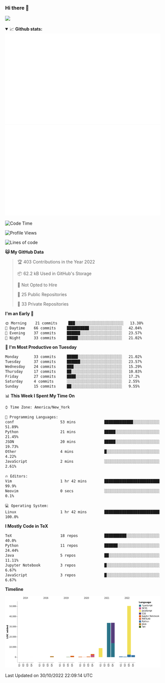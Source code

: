### Hi there 👋
 <!--<a href=""><img src="https://img.shields.io/badge/gmail-%23D14836.svg?&style=for-the-badge&logo=gmail&logoColor=white"/></a>-->
 <a href="https://twitter.com/shahanM"><img src="https://img.shields.io/badge/twitter-%231DA1F2.svg?&style=for-the-badge&logo=twitter&logoColor=white"/></a>
 <!--<a href=""><img src="https://img.shields.io/badge/linkedin-%230077B5.svg?&style=for-the-badge&logo=linkedin&logoColor=white"/></a>-->
<details open>
  <summary>📈 <b>Github stats:</b></summary>
  <img src="https://raw.githubusercontent.com/ShahanM/stats-github/master/generated/overview.svg#gh-dark-mode-only" />
  <!--![](https://raw.githubusercontent.com/username/github-stats/master/generated/overview.svg#gh-light-mode-only)-->
  <img src="https://raw.githubusercontent.com/ShahanM/stats-github/master/generated/languages.svg#gh-dark-mode-only" />
  <!--![](https://raw.githubusercontent.com/username/github-stats/master/generated/languages.svg#gh-light-mode-only)-->
  <!--<img src="https://raw.githubusercontent.com/ShahanM/github-stats/master/generated/overview.svg"/>-->
  <!--<img src="https://raw.githubusercontent.com/ShahanM/github-stats/master/generated/languages.svg"/>-->
</details>


<!--
**ShahanM/ShahanM** is a ✨ _special_ ✨ repository because its `README.md` (this file) appears on your GitHub profile.

Here are some ideas to get you started:

- 🔭 I’m currently working on ...
- 🌱 I’m currently learning ...
- 👯 I’m looking to collaborate on ...
- 🤔 I’m looking for help with ...
- 💬 Ask me about ...
- 📫 How to reach me: ...
- 😄 Pronouns: ...
- ⚡ Fun fact: ...
-->

<!--START_SECTION:waka-->
![Code Time](http://img.shields.io/badge/Code%20Time-584%20hrs%2031%20mins-blue)

![Profile Views](http://img.shields.io/badge/Profile%20Views-0-blue)

![Lines of code](https://img.shields.io/badge/From%20Hello%20World%20I%27ve%20Written-136%20Thousand%20lines%20of%20code-blue)

**🐱 My GitHub Data** 

> 🏆 403 Contributions in the Year 2022
 > 
> 📦 62.2 kB Used in GitHub's Storage 
 > 
> 🚫 Not Opted to Hire
 > 
> 📜 25 Public Repositories 
 > 
> 🔑 33 Private Repositories  
 > 
**I'm an Early 🐤** 

```text
🌞 Morning    21 commits     ███░░░░░░░░░░░░░░░░░░░░░░   13.38% 
🌆 Daytime    66 commits     ██████████░░░░░░░░░░░░░░░   42.04% 
🌃 Evening    37 commits     ██████░░░░░░░░░░░░░░░░░░░   23.57% 
🌙 Night      33 commits     █████░░░░░░░░░░░░░░░░░░░░   21.02%

```
📅 **I'm Most Productive on Tuesday** 

```text
Monday       33 commits     █████░░░░░░░░░░░░░░░░░░░░   21.02% 
Tuesday      37 commits     ██████░░░░░░░░░░░░░░░░░░░   23.57% 
Wednesday    24 commits     ███░░░░░░░░░░░░░░░░░░░░░░   15.29% 
Thursday     17 commits     ██░░░░░░░░░░░░░░░░░░░░░░░   10.83% 
Friday       27 commits     ████░░░░░░░░░░░░░░░░░░░░░   17.2% 
Saturday     4 commits      ░░░░░░░░░░░░░░░░░░░░░░░░░   2.55% 
Sunday       15 commits     ██░░░░░░░░░░░░░░░░░░░░░░░   9.55%

```


📊 **This Week I Spent My Time On** 

```text
⌚︎ Time Zone: America/New_York

💬 Programming Languages: 
conf                     53 mins             █████████████░░░░░░░░░░░░   51.89% 
Python                   21 mins             █████░░░░░░░░░░░░░░░░░░░░   21.45% 
JSON                     20 mins             █████░░░░░░░░░░░░░░░░░░░░   19.73% 
Other                    4 mins              █░░░░░░░░░░░░░░░░░░░░░░░░   4.22% 
JavaScript               2 mins              ░░░░░░░░░░░░░░░░░░░░░░░░░   2.61%

🔥 Editors: 
Vim                      1 hr 42 mins        █████████████████████████   99.9% 
Neovim                   0 secs              ░░░░░░░░░░░░░░░░░░░░░░░░░   0.1%

💻 Operating System: 
Linux                    1 hr 42 mins        █████████████████████████   100.0%

```

**I Mostly Code in TeX** 

```text
TeX                      18 repos            ██████████░░░░░░░░░░░░░░░   40.0% 
Python                   11 repos            ██████░░░░░░░░░░░░░░░░░░░   24.44% 
Java                     5 repos             ██░░░░░░░░░░░░░░░░░░░░░░░   11.11% 
Jupyter Notebook         3 repos             █░░░░░░░░░░░░░░░░░░░░░░░░   6.67% 
JavaScript               3 repos             █░░░░░░░░░░░░░░░░░░░░░░░░   6.67%

```


**Timeline**

![Chart not found](https://raw.githubusercontent.com/ShahanM/ShahanM/main/charts/bar_graph.png) 


 Last Updated on 30/10/2022 22:09:14 UTC
<!--END_SECTION:waka-->
